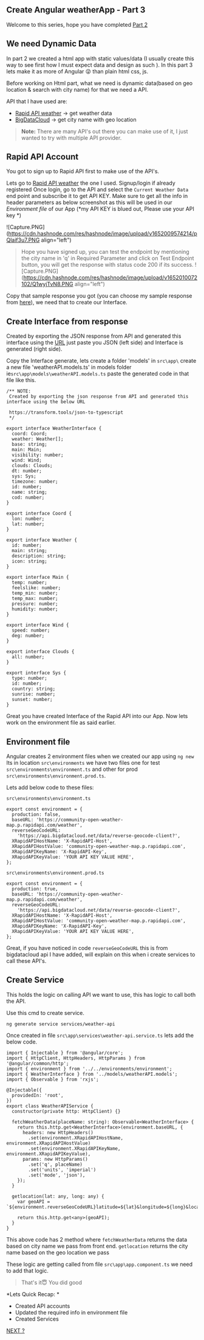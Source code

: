 ## Create Angular weatherApp - Part 3

Welcome to this series, hope you have completed [Part 2](https://shijoshaji.hashnode.dev/create-angular-weatherapp-part-2)

## We need Dynamic Data
In part 2 we created a html app with static values/data (I usually create this way to see first how I must expect data and design as such ). 
In this part 3 lets make it as more of Angular 😜 than plain html css, js.

Before working on Html part, what we need is dynamic data(based on geo location & search with city name) for that we need a API.

API that I have used are:
- [Rapid API weather](https://rapidapi.com/community/api/open-weather-map) -> get weather data
- [BigDataCloud](https://www.bigdatacloud.com/blog/convert-getcurrentposition-free-reversegeocoding-api) -> get city name with geo location
> **Note:** There are many API's out there you can make use of it, I just wanted to try with multiple API provider.

## Rapid API Account
You got to sign up to Rapid API first to make use of the API's.

Lets go to [Rapid API weather](https://rapidapi.com/community/api/open-weather-map) the one I used. Signup/login if already registered
Once login, go to the API and select the `Current Weather Data` end point and subscribe it to get API KEY.
Make sure to get all the info in header parameters as below screenshot as this will be used in our *Environment file* of our App (*my API KEY is blued out, Please use your API key *)

![Capture.PNG](https://cdn.hashnode.com/res/hashnode/image/upload/v1652009574214/pQlaif3u7.PNG align="left")

> Hope you have signed up, you can test the endpoint by mentioning the city name in 'q' in Required Parameter and click on Test Endpoint button, you will get the response with status code 200 if its success.
![Capture.PNG](https://cdn.hashnode.com/res/hashnode/image/upload/v1652010072102/Q1wyjTvN8.PNG align="left")

Copy that sample response you got (you can choose my sample response from [here](https://github.com/shijoshaji/weatherApp/blob/main/src/app/services/sampleResponse.json)), we need that to create our Interface.

## Create Interface from response
Created by exporting the JSON response from API and generated this interface using the [URL]( https://transform.tools/json-to-typescript) just paste you JSON (left side) and Interface is generated (right side).

Copy the Interface generate, lets create a folder 'models' in `src\app\` create a new file 'weatherAPI.models.ts' in models folder ie`src\app\models\weatherAPI.models.ts` paste the generated code in that file like this.

```
/** NOTE:
 Created by exporting the json response from API and generated this interface using the below URL
 
 https://transform.tools/json-to-typescript
 */

export interface WeatherInterface {
  coord: Coord;
  weather: Weather[];
  base: string;
  main: Main;
  visibility: number;
  wind: Wind;
  clouds: Clouds;
  dt: number;
  sys: Sys;
  timezone: number;
  id: number;
  name: string;
  cod: number;
}

export interface Coord {
  lon: number;
  lat: number;
}

export interface Weather {
  id: number;
  main: string;
  description: string;
  icon: string;
}

export interface Main {
  temp: number;
  feelslike: number;
  temp_min: number;
  temp_max: number;
  pressure: number;
  humidity: number;
}

export interface Wind {
  speed: number;
  deg: number;
}

export interface Clouds {
  all: number;
}

export interface Sys {
  type: number;
  id: number;
  country: string;
  sunrise: number;
  sunset: number;
}

``` 

Great you have created Interface of the Rapid API into our App.
Now lets work on the environment file as said earlier.

## Environment file
Angular creates 2 environment files when we created our app using `ng new` 
Its in location `src\environments` we have two files one for test `src\environments\environment.ts` and other for prod `src\environments\environment.prod.ts`.

Lets add below code to these files:

`src\environments\environment.ts`

```
export const environment = {
  production: false,
  baseURL: 'https://community-open-weather-map.p.rapidapi.com/weather',
  reverseGeoCodeURL:
    'https://api.bigdatacloud.net/data/reverse-geocode-client?',
  XRapidAPIHostName: 'X-RapidAPI-Host',
  XRapidAPIHostValue: 'community-open-weather-map.p.rapidapi.com',
  XRapidAPIKeyName: 'X-RapidAPI-Key',
  XRapidAPIKeyValue: 'YOUR API KEY VALUE HERE',
};
```
`src\environments\environment.prod.ts`

```
export const environment = {
  production: true,
  baseURL: 'https://community-open-weather-map.p.rapidapi.com/weather',
  reverseGeoCodeURL:
    'https://api.bigdatacloud.net/data/reverse-geocode-client?',
  XRapidAPIHostName: 'X-RapidAPI-Host',
  XRapidAPIHostValue: 'community-open-weather-map.p.rapidapi.com',
  XRapidAPIKeyName: 'X-RapidAPI-Key',
  XRapidAPIKeyValue: 'YOUR API KEY VALUE HERE',
};
```
Great, if you have noticed in code `reverseGeoCodeURL` this is from bigdatacloud api I have added, will explain on this when i create services to call these API's.

## Create Service
This holds the logic on calling API we want to use, this has logic to call both the API.

Use this cmd to create service.
```
ng generate service services/weather-api
```
 Once created in file `src\app\services\weather-api.service.ts` lets add the below code.

```
import { Injectable } from '@angular/core';
import { HttpClient, HttpHeaders, HttpParams } from '@angular/common/http';
import { environment } from '../../environments/environment';
import { WeatherInterface } from '../models/weatherAPI.models';
import { Observable } from 'rxjs';

@Injectable({
  providedIn: 'root',
})
export class WeatherAPIService {
  constructor(private http: HttpClient) {}

  fetchWeatherData(placeName: string): Observable<WeatherInterface> {
    return this.http.get<WeatherInterface>(environment.baseURL, {
      headers: new HttpHeaders()
        .set(environment.XRapidAPIHostName, environment.XRapidAPIHostValue)
        .set(environment.XRapidAPIKeyName, environment.XRapidAPIKeyValue),
      params: new HttpParams()
        .set('q', placeName)
        .set('units', 'imperial')
        .set('mode', 'json'),
    });
  }

  getlocation(lat: any, long: any) {
    var geoAPI = `${environment.reverseGeoCodeURL}latitude=${lat}&longitude=${long}&localityLanguage=en`;

    return this.http.get<any>(geoAPI);
  }
}
```
This above code has 2 method where `fetchWeatherData` returns the data based on city name we pass from front end.
`getlocation` returns the city name based on the geo location we pass 

These logic are getting called from file `src\app\app.component.ts` we need to add that logic.

> That's it😇 You did good

*Lets Quick Recap: *
- Created API accounts
- Updated the required info in environment file
- Created Services

[NEXT ?](https://shijoshaji.hashnode.dev/create-angular-weatherapp-part-4)


